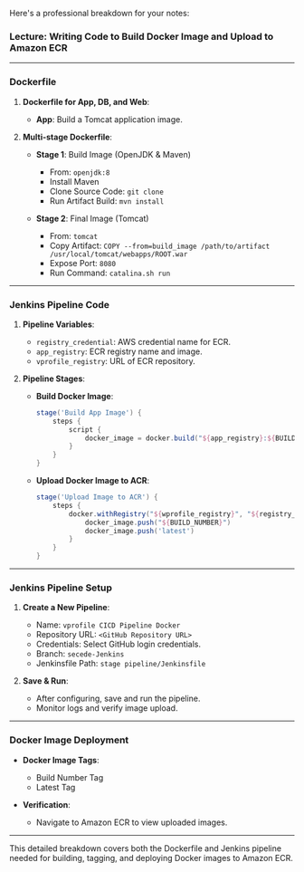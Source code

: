 Here's a professional breakdown for your notes:

### Lecture: Writing Code to Build Docker Image and Upload to Amazon ECR

---

### **Dockerfile**

1. **Dockerfile for App, DB, and Web**:
   - **App**: Build a Tomcat application image.
   
2. **Multi-stage Dockerfile**:
   - **Stage 1**: Build Image (OpenJDK & Maven)  
     - From: `openjdk:8`
     - Install Maven  
     - Clone Source Code: `git clone`
     - Run Artifact Build: `mvn install`
   
   - **Stage 2**: Final Image (Tomcat)  
     - From: `tomcat`
     - Copy Artifact: `COPY --from=build_image /path/to/artifact /usr/local/tomcat/webapps/ROOT.war`
     - Expose Port: `8080`
     - Run Command: `catalina.sh run`

---

### **Jenkins Pipeline Code**

1. **Pipeline Variables**:
   - `registry_credential`: AWS credential name for ECR.
   - `app_registry`: ECR registry name and image.
   - `vprofile_registry`: URL of ECR repository.

2. **Pipeline Stages**:
   - **Build Docker Image**:
     ```groovy
     stage('Build App Image') {
         steps {
             script {
                 docker_image = docker.build("${app_registry}:${BUILD_ID}", "-f./Dockerfile/app/multistage/")
             }
         }
     }
     ```

   - **Upload Docker Image to ACR**:
     ```groovy
     stage('Upload Image to ACR') {
         steps {
             docker.withRegistry("${wprofile_registry}", "${registry_credential}") {
                 docker_image.push("${BUILD_NUMBER}")
                 docker_image.push('latest')
             }
         }
     }
     ```

---

### **Jenkins Pipeline Setup**

1. **Create a New Pipeline**:
   - Name: `vprofile CICD Pipeline Docker`
   - Repository URL: `<GitHub Repository URL>`
   - Credentials: Select GitHub login credentials.
   - Branch: `secede-Jenkins`
   - Jenkinsfile Path: `stage pipeline/Jenkinsfile`

2. **Save & Run**:
   - After configuring, save and run the pipeline.
   - Monitor logs and verify image upload.

---

### **Docker Image Deployment**

- **Docker Image Tags**:
  - Build Number Tag
  - Latest Tag

- **Verification**:
  - Navigate to Amazon ECR to view uploaded images.

---

This detailed breakdown covers both the Dockerfile and Jenkins pipeline needed for building, tagging, and deploying Docker images to Amazon ECR.
